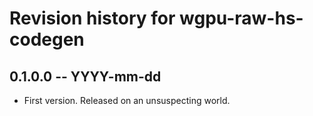 # Revision history for wgpu-raw-hs-codegen

## 0.1.0.0 -- YYYY-mm-dd

* First version. Released on an unsuspecting world.
